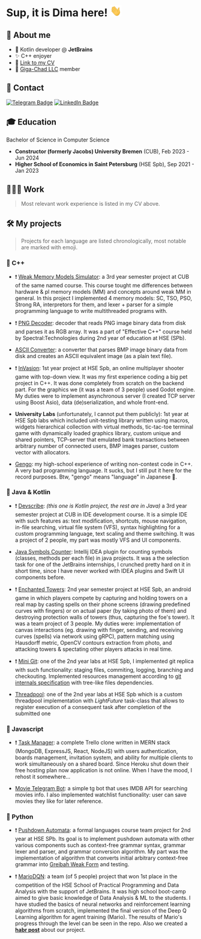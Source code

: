 # Sup, it is Dima here! <img src="images/wave.gif" height=30 width=30>

## 👀 About me

- 🔮 Kotlin developer @ **JetBrains**
- ✨ C++ enjoyer
- 💼 [Link to my CV](https://drive.google.com/file/d/1OS9tyvihp2dLTVcszTX-gm8qA9iQDXzw/view?usp=sharing)
- 🗿 [Giga-Chad LLC](https://github.com/Giga-Chad-LLC) member

## 🤝 Contact

[![Telegram Badge](https://img.shields.io/badge/-Telegram-0088cc?style=for-the-badge&logo=appveyor&logo=Telegram&logoColor=white&color=blue)](https://t.me/dmitrii_artuhov)
[![LinkedIn Badge](https://img.shields.io/badge/-Linked%20In-9cf?style=for-the-badge)](https://www.linkedin.com/in/dmitrii-artiukhov/)


## 🎓 Education

Bachelor of  Science in Computer Science

- **Constructor (formerly Jacobs) University Bremen** (CUB), Feb 2023 - Jun 2024
- **Higher School of Economics in Saint Petersburg** (HSE Spb), Sep 2021 - Jan 2023

## 👩🏻‍💻 Work

> Most relevant work experience is listed in my CV above.

## 🛠️ My projects

> Projects for each language are listed chronologically, most notable are marked with emoji.


### 💙 C++

- ❗ [Weak Memory Models Simulator](https://github.com/dmitrii-artuhov/weak-memory-models-simulator): a 3rd year semester project at CUB of the same named course. This course tought me differences between hardware & pl memory models (MM) and concepts around weak MM in general. In this project I implemented 4 memory models: SC, TSO, PSO, Strong RA, interpretors for them, and lexer + parser for a simple programming language to write multithreaded programs with.

- ❗ [PNG Decoder](https://github.com/dmitrii-artuhov/PNG-decoder): decoder that reads PNG image binary data from disk and parses it as RGB array. It was a part of "Effective C++" course held by Spectral:Technologies during 2nd year of education at HSE (SPb).

- [ASCII Converter](https://github.com/Giga-Chad-LLC/ASCII-Converter): a converter that parses BMP image binary data from disk and creates an ASCII equivalent image (as a plain text file).

- ❗ [InVasion](https://github.com/Giga-Chad-LLC/InVasion): 1st year project at HSE Spb, an online multiplayer shooter game with top-down view. It was my first experience coding a big pet project in C++. It was done completely from scratch on the backend part. For the graphics we (it was a team of 3 people) used Godot engine. My duties were to implement asynchronous server (I created TCP server using Boost Asio), data (de)serialization, and whole front-end.

- **University Labs** (unfortunately, I cannot put them publicly): 1st year at HSE Spb labs which included unit-testing library written using macros, widgets hierarchical collection with virtual methods, tic-tac-toe terminal game with dynamically loaded graphics library, custom unique and shared pointers, TCP-server that emulated bank transactions between arbitrary number of connected users, BMP images parser, custom vector with allocators.

- [Gengo](https://github.com/dmitrii-artuhov/gengo): my high-school experience of writing non-contest code in C++. A very bad programming language. It sucks, but I still put it here for the record purposes. Btw, "gengo" means "language" in Japanese 🧐.


### 🔸 Java & Kotlin

- ❗ [Devscribe](https://github.com/Giga-Chad-LLC/Devscribe): *(this one is Kotlin project, the rest are in Java)* a 3rd year semester project at CUB in IDE development course. It is a simple IDE with such features as: text modification, shortcuts, mouse navigation, in-file searching, virtual file system (VFS), syntax highlighting for a custom programming language, text scaling and theme switching. It was a project of 2 people, my part was mostly VFS and UI components.

- [Java Symbols Counter](https://github.com/dmitrii-artuhov/symbols-counter-intellij-plugin): Intellij IDEA plugin for counting symbols (classes, methods per each file) in java projects. It was a the selection task for one of the JetBrains internships, I crunched pretty hard on it in short time, since I have never worked with IDEA plugins and Swift UI components before.  

- ❗ [Enchanted Towers](https://github.com/Giga-Chad-LLC/Enchanted-Towers): 2nd year semester project at HSE Spb, an android game in which players compete by capturing and holding towers on a real map by casting spells on their phone screens (drawing predefined curves with fingers) or on actual paper (by taking photo of them) and destroying protection walls of towers (thus, capturing the foe's tower). It was a team project of 3 people. My duties were: implementation of canvas interactions (eg. drawing with finger, sending, and receiving curves (spells) via network using gRPC), pattern matching using Hausdorff metric, OpenCV contours extraction from photo, and attacking towers & spectating other players attacks in real time.

- ❗ [Mini Git](https://gist.github.com/dmitrii-artuhov/f7c30137703acb7ca00408be7a3c10e8): one of the 2nd year labs at HSE Spb, I implemented git replica with such functionality: staging files, commiting, logging, branching and checkouting. Implemented resources management according to [git internals specification](https://git-scm.com/book/en/v2/Git-Internals-Plumbing-and-Porcelain) with tree-like files dependencies.

- [Threadpool](https://gist.github.com/dmitrii-artuhov/b6b3b66f99ebb6026451df0255459037): one of the 2nd year labs at HSE Spb which is a custom threadpool implementation with *LightFuture* task-class that allows to register execution of a consequent task after completion of the
submitted one


### 🍋 Javascript

- ❗ [Task Manager](https://github.com/dmitrii-artuhov/TaskManager): a complete Trello clone written in MERN stack (MongoDB, ExpressJS, React, NodeJS) with users authentication, boards management, invitation system, and ability for multiple clients to work simultaneously on a shared board. Since Heroku shut down their free hosting plan now application is not online. When I have the mood, I rehost it somewhere...

- [Movie Telegram Bot](https://github.com/dmitrii-artuhov/telegram-bot): a simple tg bot that uses IMDB API for searching movies info. I also implemented watchlist functionality: user can save movies they like for later reference.  


### 🐍 Python

- ❗ [Pushdown Automata](https://github.com/Giga-Chad-LLC/pushdown-automata): a formal languages course team project for 2nd year at HSE SPb. Its goal is to implement pushdown automata with other various components such as context-free grammar syntax, grammar lexer and parser, and grammar conversion algorithm. My part was the implementation of algorithm that converts initial arbitrary context-free grammar into [Greibah Weak Form](https://neerc.ifmo.ru/wiki/index.php?title=%D0%9F%D1%80%D0%B8%D0%B2%D0%B5%D0%B4%D0%B5%D0%BD%D0%B8%D0%B5_%D0%B3%D1%80%D0%B0%D0%BC%D0%BC%D0%B0%D1%82%D0%B8%D0%BA%D0%B8_%D0%BA_%D0%BE%D1%81%D0%BB%D0%B0%D0%B1%D0%BB%D0%B5%D0%BD%D0%BD%D0%BE%D0%B9_%D0%BD%D0%BE%D1%80%D0%BC%D0%B0%D0%BB%D1%8C%D0%BD%D0%BE%D0%B9_%D1%84%D0%BE%D1%80%D0%BC%D0%B5_%D0%93%D1%80%D0%B5%D0%B9%D0%B1%D0%B0%D1%85) and testing.

- ❗ [MarioDQN](https://github.com/Adore-Coding-Powerfully/MarioDQN): a team (of 5 people) project that won 1st place in the competition of the HSE School of Practical Programming and Data Analysis with the support of JetBrains. It was high school boot-camp aimed to give basic knowledge of Data Analysis & ML to the students. I have studied the basics of neural networks and reinforcement learning algorithms from scratch, implemented the final version of the Deep Q Learning algorithm for agent training (Mario). The results of Mario's progress through the level can be seen in the repo. Also we created a [**habr post**](https://habr.com/ru/companies/hsespb/articles/563118/) about our project.